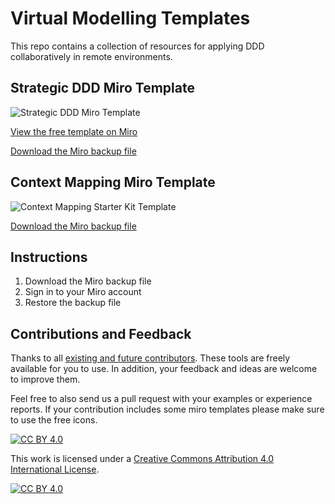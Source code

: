 # Virtual Modelling Templates
This repo contains a collection of resources for applying DDD collaboratively in remote environments.

## Strategic DDD Miro Template

![Strategic DDD Miro Template](resources/strategic-ddd-miro-template.png)

[View the free template on Miro](https://miro.com/miroverse/category/strategy-and-planning/strategic-domain-driven-design-template)

[Download the Miro backup file](resources/strategic-ddd-miro-backup.rtb)

## Context Mapping Miro Template

![Context Mapping Starter Kit Template](resources/Remote-Context-Mapping-Starter-Kit.jpg)

[Download the Miro backup file](resources/Remote-Context-Mapping-Starter-Kit.rtb)

## Instructions

1. Download the Miro backup file
2. Sign in to your Miro account
3. Restore the backup file 


## Contributions and Feedback

Thanks to all [existing and future contributors](https://github.com/ddd-crew/virtual-modelling-templates/graphs/contributors). These tools are freely available for you to use. In addition, your feedback and ideas are welcome to improve them. 

Feel free to also send us a pull request with your examples or experience reports. If your contribution includes some miro templates please make sure to use the free icons. 

[![CC BY 4.0][cc-by-shield]][cc-by]

This work is licensed under a [Creative Commons Attribution 4.0 International
License][cc-by].

[![CC BY 4.0][cc-by-image]][cc-by]

[cc-by]: http://creativecommons.org/licenses/by/4.0/
[cc-by-image]: https://i.creativecommons.org/l/by/4.0/88x31.png
[cc-by-shield]: https://img.shields.io/badge/License-CC%20BY%204.0-lightgrey.svg
